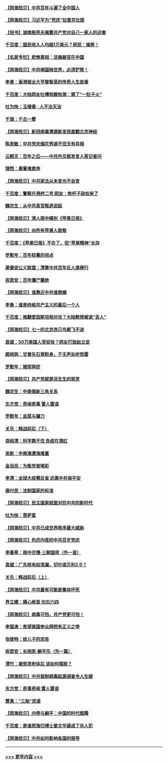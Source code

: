 #### [【网海拾贝】中共百年斗遍了全中国人](../pages/nsc993/n13060020.md?t=07030601) 
#### [【网海拾贝】习近平为“党庆”拉普京壮胆](../pages/nsc993/n13057781.md?t=07030601) 
#### [【投书】湖南殷亮夫揭露共产党对自己一家人的迫害](../pages/nsc993/n13057744.md?t=07030601) 
#### [千百度：国民收入人均超1万美元？网民：搞笑！](../pages/nsc993/n13057692.md?t=07030601) 
#### [【名家专栏】悲惨真相：活摘器官在中国](../pages/nsc993/n13056611.md?t=07030601) 
#### [【网海拾贝】中共祸国殃世界，必须铲除！](../pages/nsc993/n13056011.md?t=07030601) 
#### [李勇：香港报业大亨黎智英的传奇人生故事](../pages/nsc993/n13055258.md?t=07030601) 
#### [千百度：大陆网友吐槽核酸检测：窝了“一肚子火”](../pages/nsc993/n13055194.md?t=07030601) 
#### [吐为快：玉楼春 · 人不治天治](../pages/nsc993/n13054028.md?t=07030601) 
#### [千瑞：千古一孽](../pages/nsc993/n13054016.md?t=07030601) 
#### [【网海拾贝】新冠病毒溯源新发现直戳北京神经](../pages/nsc993/n13052425.md?t=07030601) 
#### [陈思敏：中共党庆烟花秀遮不住天有异相](../pages/nsc993/n13052020.md?t=07030601) 
#### [云鹤天：百年之后——中共外交部发言人答记者问](../pages/nsc993/n13051604.md?t=07030601) 
#### [理悟：毒誓难救命](../pages/nsc993/n13051601.md?t=07030601) 
#### [【网海拾贝】中共家法从未变也不会变](../pages/nsc993/n13050366.md?t=07030601) 
#### [千百度：警察升港府二号 网友：枪杆子政权来了](../pages/nsc993/n13050261.md?t=07030601) 
#### [魏京生：从中共高官叛逃说起](../pages/nsc993/n13048997.md?t=07030601) 
#### [【网海拾贝】港人雨中痛别《苹果日报》](../pages/nsc993/n13048941.md?t=07030601) 
#### [【网海拾贝】向所有苹果人致敬](../pages/nsc993/n13046795.md?t=07030601) 
#### [千百度：《苹果日报》不在了，但“苹果精神”长存](../pages/nsc993/n13046703.md?t=07030601) 
#### [罗慰年：百年较量的拐点](../pages/nsc993/n13046542.md?t=07030601) 
#### [基督徒公义联盟：清算中共百年反人类罪行](../pages/nsc993/n13046499.md?t=07030601) 
#### [祝君安：百年僵尸罄绝](../pages/nsc993/n13045595.md?t=07030601) 
#### [【网海拾贝】谁靠近中共谁倒楣](../pages/nsc993/n13044667.md?t=07030601) 
#### [李勇：谁是终结共产主义的最后一个人](../pages/nsc993/n13044397.md?t=07030601) 
#### [千百度：推翻爱因斯坦相对论？大陆教授被讽“丢人”](../pages/nsc993/n13043908.md?t=07030601) 
#### [【网海拾贝】七一的北京连只鸟都飞不进](../pages/nsc993/n13041377.md?t=07030601) 
#### [袁斌：50万美国人受奴役？网友打脸赵立坚](../pages/nsc993/n13041330.md?t=07030601) 
#### [颜纯钩：甘冒矢石竟粉身，于无声处听惊雷](../pages/nsc993/n13041140.md?t=07030601) 
#### [罗慰年：猪崇拜症](../pages/nsc993/n13041071.md?t=07030601) 
#### [【网海拾贝】共产党就是活生生的邪灵](../pages/nsc993/n13036627.md?t=07030601) 
#### [魏京生：中美俄新三角关系](../pages/nsc993/n13035986.md?t=07030601) 
#### [东方觉：奇闻奇事 雷人雷语](../pages/nsc993/n13035878.md?t=07030601) 
#### [罗慰年：韭菜与镰刀](../pages/nsc993/n13034374.md?t=07030601) 
#### [关乐：韩战前后（下）](../pages/nsc993/n13034113.md?t=07030601) 
#### [郑纯清：科学靠不住 免疫在漂红](../pages/nsc993/n13034093.md?t=07030601) 
#### [吴新：中南海遭海难重](../pages/nsc993/n13034084.md?t=07030601) 
#### [金浴凤：为叛党者喝彩](../pages/nsc993/n13034058.md?t=07030601) 
#### [李清：全球大疫需反省 远离中共保平安](../pages/nsc993/n13033784.md?t=07030601) 
#### [唐付民：法制国家的标准](../pages/nsc993/n13032944.md?t=07030601) 
#### [【网海拾贝】民主国家结盟对抗中共的新时代](../pages/nsc993/n13031717.md?t=07030601) 
#### [吐为快：菩萨蛮](../pages/nsc993/n13030033.md?t=07030601) 
#### [【网海拾贝】中共已成世界秩序最大威胁](../pages/nsc993/n13028138.md?t=07030601) 
#### [【网海拾贝】色厉内荏的中共百岁党庆](../pages/nsc993/n13025582.md?t=07030601) 
#### [李春草：雨中花慢‧三朝国师（外一首）](../pages/nsc993/n13025567.md?t=07030601) 
#### [袁斌：广东核电站泄漏，切尔诺贝利2.0？](../pages/nsc993/n13025475.md?t=07030601) 
#### [关乐：韩战前后（上）](../pages/nsc993/n13025387.md?t=07030601) 
#### [【网海拾贝】中共最有可能是集体坏死](../pages/nsc993/n13023101.md?t=07030601) 
#### [界立建：痛心疾首 勿忘六四](../pages/nsc993/n13022339.md?t=07030601) 
#### [【网海拾贝】病毒可怕，共产党更可怕！](../pages/nsc993/n13020728.md?t=07030601) 
#### [李国涛：希望美国参众两院有正义之举](../pages/nsc993/n13020674.md?t=07030601) 
#### [张彼特：给儿子的忠告](../pages/nsc993/n13018934.md?t=07030601) 
#### [祝君安：长相思‧躺平乐（外一篇）](../pages/nsc993/n13018923.md?t=07030601) 
#### [清竹：被邪灵附体后 该如何摆脱？](../pages/nsc993/n13018877.md?t=07030601) 
#### [【网海拾贝】中共抵制病毒起源调查令人生疑](../pages/nsc993/n13017785.md?t=07030601) 
#### [东方觉：奇事奇闻 雷人雷语](../pages/nsc993/n13017577.md?t=07030601) 
#### [慧真：“三胎”民谣](../pages/nsc993/n13017394.md?t=07030601) 
#### [【网海拾贝】内卷与躺平：中国的时代图腾](../pages/nsc993/n13016128.md?t=07030601) 
#### [千百度：是谁把海归博士姜文华逼成了杀人犯](../pages/nsc993/n13015218.md?t=07030601) 
#### [【网海拾贝】中共如何影响各国的报导](../pages/nsc993/n13012599.md?t=07030601) 

----
#### [ >>> 更早内容 <<< ](../indexes/nsc993-earlier.md)
